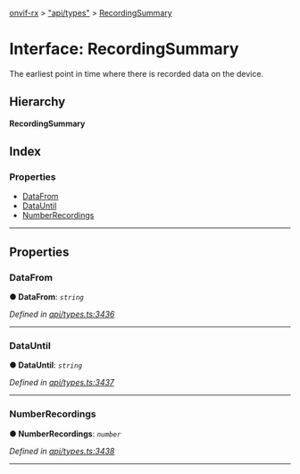 [onvif-rx](../README.md) > ["api/types"](../modules/_api_types_.md) > [RecordingSummary](../interfaces/_api_types_.recordingsummary.md)

# Interface: RecordingSummary

The earliest point in time where there is recorded data on the device.

## Hierarchy

**RecordingSummary**

## Index

### Properties

* [DataFrom](_api_types_.recordingsummary.md#datafrom)
* [DataUntil](_api_types_.recordingsummary.md#datauntil)
* [NumberRecordings](_api_types_.recordingsummary.md#numberrecordings)

---

## Properties

<a id="datafrom"></a>

###  DataFrom

**● DataFrom**: *`string`*

*Defined in [api/types.ts:3436](https://github.com/patrickmichalina/onvif-rx/blob/3ab1739/src/api/types.ts#L3436)*

___
<a id="datauntil"></a>

###  DataUntil

**● DataUntil**: *`string`*

*Defined in [api/types.ts:3437](https://github.com/patrickmichalina/onvif-rx/blob/3ab1739/src/api/types.ts#L3437)*

___
<a id="numberrecordings"></a>

###  NumberRecordings

**● NumberRecordings**: *`number`*

*Defined in [api/types.ts:3438](https://github.com/patrickmichalina/onvif-rx/blob/3ab1739/src/api/types.ts#L3438)*

___

